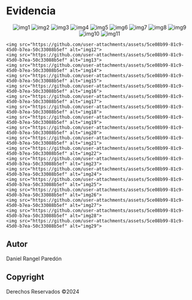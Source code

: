 # Evidencia
<p align="center">
    <img src="https://github.com/user-attachments/assets/b1699766-f157-4931-9077-fc35e9e542d5" alt="img1">
    <img src="https://github.com/user-attachments/assets/5ce08b99-81c9-45d0-b7ea-50c33088b5ef" alt="img2">
    <img src="https://github.com/user-attachments/assets/4e964bed-7b43-4cfc-9bf5-65750a1ead3d" alt="img3">
    <img src="https://github.com/user-attachments/assets/d0cb790f-5f56-4481-af9d-cc728290660a" alt="img4">
    <img src="https://github.com/user-attachments/assets/87baa3a0-d9a1-4b5f-9161-8cfae1a7c582" alt="img5">
    <img src="https://github.com/user-attachments/assets/dfc5e963-248f-424c-b4e9-e2eb5a19abe9" alt="img6">
    <img src="https://github.com/user-attachments/assets/83910669-6686-4bc3-9f83-1e2769d1feb0" alt="img7">
    <img src="https://github.com/user-attachments/assets/78762f18-adae-40f1-979d-0a223348db75" alt="img8">
    <img src="https://github.com/user-attachments/assets/091df2c2-d52d-45f4-b69b-b835add2cd82" alt="img9">
    <img src="https://github.com/user-attachments/assets/b2614a39-8ee1-4e1f-9d60-185478dba3de" alt="img10">
    <img src="https://github.com/user-attachments/assets/b23daecd-81e4-484b-96ae-432f33c1e061" alt="img11">
    
    <img src="https://github.com/user-attachments/assets/5ce08b99-81c9-45d0-b7ea-50c33088b5ef" alt="img12">
    <img src="https://github.com/user-attachments/assets/5ce08b99-81c9-45d0-b7ea-50c33088b5ef" alt="img13">
    <img src="https://github.com/user-attachments/assets/5ce08b99-81c9-45d0-b7ea-50c33088b5ef" alt="img14">
    <img src="https://github.com/user-attachments/assets/5ce08b99-81c9-45d0-b7ea-50c33088b5ef" alt="img15">
    <img src="https://github.com/user-attachments/assets/5ce08b99-81c9-45d0-b7ea-50c33088b5ef" alt="img16">
    <img src="https://github.com/user-attachments/assets/5ce08b99-81c9-45d0-b7ea-50c33088b5ef" alt="img17">
    <img src="https://github.com/user-attachments/assets/5ce08b99-81c9-45d0-b7ea-50c33088b5ef" alt="img18">
    <img src="https://github.com/user-attachments/assets/5ce08b99-81c9-45d0-b7ea-50c33088b5ef" alt="img19">
    <img src="https://github.com/user-attachments/assets/5ce08b99-81c9-45d0-b7ea-50c33088b5ef" alt="img20">
    <img src="https://github.com/user-attachments/assets/5ce08b99-81c9-45d0-b7ea-50c33088b5ef" alt="img21">
    <img src="https://github.com/user-attachments/assets/5ce08b99-81c9-45d0-b7ea-50c33088b5ef" alt="img22">
    <img src="https://github.com/user-attachments/assets/5ce08b99-81c9-45d0-b7ea-50c33088b5ef" alt="img23">
    <img src="https://github.com/user-attachments/assets/5ce08b99-81c9-45d0-b7ea-50c33088b5ef" alt="img24">
    <img src="https://github.com/user-attachments/assets/5ce08b99-81c9-45d0-b7ea-50c33088b5ef" alt="img25">
    <img src="https://github.com/user-attachments/assets/5ce08b99-81c9-45d0-b7ea-50c33088b5ef" alt="img26">
    <img src="https://github.com/user-attachments/assets/5ce08b99-81c9-45d0-b7ea-50c33088b5ef" alt="img27">
    <img src="https://github.com/user-attachments/assets/5ce08b99-81c9-45d0-b7ea-50c33088b5ef" alt="img28">
    <img src="https://github.com/user-attachments/assets/5ce08b99-81c9-45d0-b7ea-50c33088b5ef" alt="img29">
</p>

## Autor
Daniel Rangel Paredón

## Copyright
Derechos Reservados ©2024
